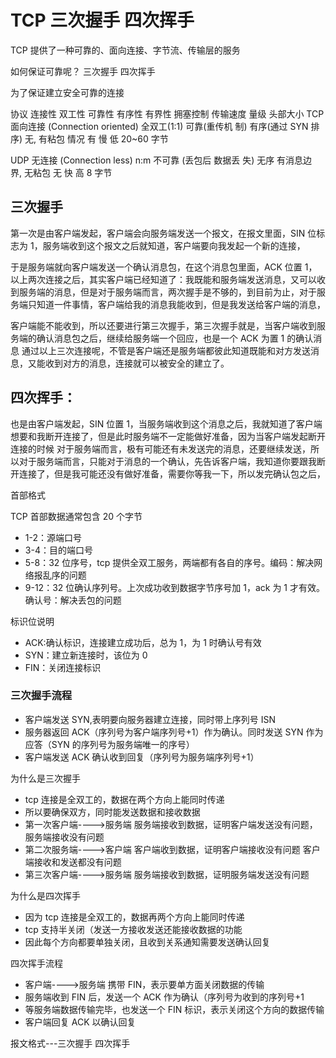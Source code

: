 # TCP 三次握手 四次挥手

TCP 提供了一种可靠的、面向连接、字节流、传输层的服务

如何保证可靠呢？ 三次握手 四次挥手

为了保证建立安全可靠的连接

协议 连接性 双⼯性 可靠性 有序性 有界性 拥塞控制 传输速度 量级 头部⼤⼩
TCP ⾯向连接 (Connection oriented) 全双⼯(1:1) 可靠(重传机 制) 有序(通过 SYN 排 序) ⽆, 有粘包 情况 有 慢 低 20~60 字节

UDP ⽆连接 (Connection less) n:m 不可靠 (丢包后 数据丢 失) ⽆序 有消息边 界, ⽆粘包 ⽆ 快 ⾼ 8 字节

## 三次握手

第一次是由客户端发起，客户端会向服务端发送一个报文，在报文里面，SIN 位标志为 1，服务端收到这个报文之后就知道，客户端要向我发起一个新的连接，

于是服务端就向客户端发送一个确认消息包，在这个消息包里面，ACK 位置 1，以上两次连接之后，其实客户端已经知道了：我既能和服务端发送消息，又可以收到服务端的消息，但是对于服务端而言，两次握手是不够的，到目前为止，对于服务端只知道一件事情，客户端给我的消息我能收到，但是我发送给客户端的消息，

客户端能不能收到，所以还要进行第三次握手，第三次握手就是，当客户端收到服务端的确认消息包之后，继续给服务端一个回应，也是一个 ACK 为置 1 的确认消息
通过以上三次连接呢，不管是客户端还是服务端都彼此知道既能和对方发送消息，又能收到对方的消息，连接就可以被安全的建立了。

## 四次挥手：

也是由客户端发起，SIN 位置 1，当服务端收到这个消息之后，我就知道了客户端想要和我断开连接了，但是此时服务端不一定能做好准备，因为当客户端发起断开连接的时候
对于服务端而言，极有可能还有未发送完的消息，还要继续发送，所以对于服务端而言，只能对于消息的一个确认，先告诉客户端，我知道你要跟我断开连接了，但是我可能还没有做好准备，需要你等我一下，所以发完确认包之后，

首部格式

TCP 首部数据通常包含 20 个字节

- 1-2：源端口号
- 3-4：目的端口号
- 5-8：32 位序号，tcp 提供全双工服务，两端都有各自的序号。编码：解决网络报乱序的问题
- 9-12：32 位确认序列号。上次成功收到数据字节序号加 1，ack 为 1 才有效。确认号：解决丢包的问题

标识位说明

- ACK:确认标识，连接建立成功后，总为 1，为 1 时确认号有效
- SYN：建立新连接时，该位为 0
- FIN：关闭连接标识

### 三次握手流程

- 客户端发送 SYN,表明要向服务器建立连接，同时带上序列号 ISN
- 服务器返回 ACK（序列号为客户端序列号+1）作为确认。同时发送 SYN 作为应答（SYN 的序列号为服务端唯一的序号）
- 客户端发送 ACK 确认收到回复（序列号为服务端序列号+1）

为什么是三次握手

- tcp 连接是全双工的，数据在两个方向上能同时传递
- 所以要确保双方，同时能发送数据和接收数据
- 第一次客户端---->服务端 服务端接收到数据，证明客户端发送没有问题，服务端接收没有问题
- 第二次服务端---->客户端 客户端收到数据，证明客户端接收没有问题 客户端接收和发送都没有问题
- 第三次客户端---->服务端 服务端接收到数据，证明服务端发送没有问题

为什么是四次挥手

- 因为 tcp 连接是全双工的，数据再两个方向上能同时传递
- tcp 支持半关闭（发送一方接收发送还能接收数据的功能
- 因此每个方向都要单独关闭，且收到关系通知需要发送确认回复

四次挥手流程

- 客户端---->服务端 携带 FIN，表示要单方面关闭数据的传输
- 服务端收到 FIN 后，发送一个 ACK 作为确认（序列号为收到的序列号+1
- 等服务端数据传输完毕，也发送一个 FIN 标识，表示关闭这个方向的数据传输
- 客户端回复 ACK 以确认回复

报文格式---三次握手 四次挥手
